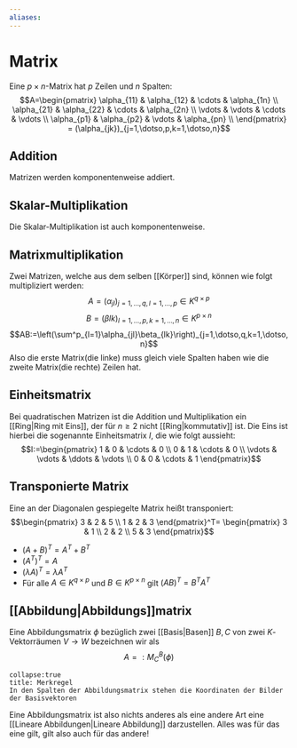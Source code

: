 ```yaml
---
aliases: 
---
```

# Matrix
Eine $p\times n$-Matrix hat $p$ Zeilen und $n$ Spalten:
$$A=\begin{pmatrix}
\alpha_{11} & \alpha_{12} & \cdots & \alpha_{1n} \\
\alpha_{21} & \alpha_{22} & \cdots & \alpha_{2n} \\
\vdots & \vdots & \cdots & \vdots \\
\alpha_{p1} & \alpha_{p2} & \vdots & \alpha_{pn} \\
\end{pmatrix} = (\alpha_{jk})_{j=1,\dotso,p,k=1,\dotso,n}$$
## Addition
Matrizen werden komponentenweise addiert.

## Skalar-Multiplikation
Die Skalar-Multiplikation ist auch komponentenweise.

## Matrixmultiplikation
Zwei Matrizen, welche aus dem selben [[Körper]] sind, können wie folgt multipliziert werden:
$$A=(\alpha_{jl})_{j=1,\dotso,q,l=1,\dotso,p}\in 
K^{q\times p} $$
$$
B=(\beta {lk})_{l=1,\dotso,p,k=1,\dotso,n}\in 
K^{p\times n}
$$
$$AB:=\left(\sum^p_{l=1}\alpha_{jl}\beta_{lk}\right)_{j=1,\dotso,q,k=1,\dotso,n}$$
Also die erste Matrix(die linke) muss gleich viele Spalten haben wie die zweite Matrix(die rechte) Zeilen hat.

## Einheitsmatrix
Bei quadratischen Matrizen ist die Addition und Multiplikation ein [[Ring|Ring mit Eins]], der für $n\geq2$ nicht [[Ring|kommutativ]] ist.
Die Eins ist hierbei die sogenannte Einheitsmatrix $I$, die wie folgt aussieht:
$$I:=\begin{pmatrix}
1 & 0 & \cdots & 0 \\
0 & 1 & \cdots & 0 \\
\vdots & \vdots & \ddots & \vdots \\
0 & 0 & \cdots & 1
\end{pmatrix}$$
## Transponierte Matrix
Eine an der Diagonalen gespiegelte Matrix heißt transponiert:
$$\begin{pmatrix}
3 & 2 & 5 \\
1 & 2 & 3 
\end{pmatrix}^T=
\begin{pmatrix}
3 & 1 \\
2 & 2 \\
5 & 3
\end{pmatrix}$$
- $(A+B)^T=A^T+B^T$
- $(A^T)^T=A$
- $(\lambda A)^T=\lambda A^T$
- Für alle $A\in K^{q\times p}$ und $B\in K^{p\times n}$ gilt $(AB)^T=B^TA^T$

## [[Abbildung|Abbildungs]]matrix
Eine Abbildungsmatrix $\phi$ bezüglich zwei [[Basis|Basen]] $B,C$ von zwei $K$-Vektorräumen $V\rightarrow W$  bezeichnen wir als
$$A=:M^B_C(\phi)$$
```ad-note
collapse:true
title: Merkregel
In den Spalten der Abbildungsmatrix stehen die Koordinaten der Bilder der Basisvektoren
```
Eine Abbildungsmatrix ist also nichts anderes als eine andere Art eine [[Lineare Abbildungen|Lineare Abbildung]] darzustellen. Alles was für das eine gilt, gilt also auch für das andere!